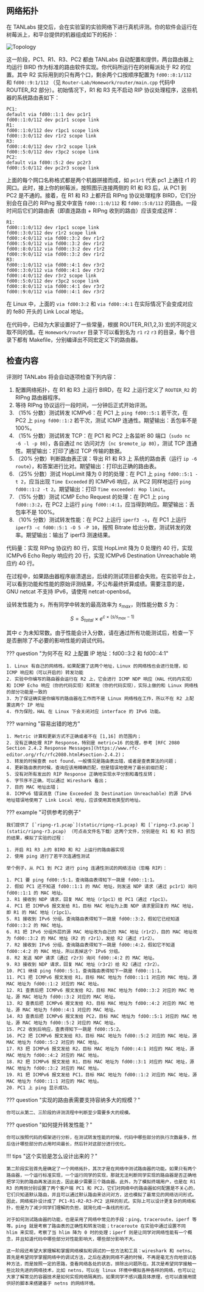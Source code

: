 ## 网络拓扑

在 TANLabs 提交后，会在实验室的实验网络下进行真机评测。你的软件会运行在树莓派上，和平台提供的机器组成如下的拓扑：

![Topology](img/topology_ripng.png)

这一阶段，PC1、R1、R3、PC2 都由 TANLabs 自动配置和提供，两台路由器上均运行 BIRD 作为标准的路由软件实现。你代码所运行在的树莓派处于 R2 的位置。其中 R2 实际用到的只有两个口，剩余两个口按顺序配置为 `fd00::8:1/112` 和 `fd00::9:1/112` （见 `Router-Lab/Homework/router/main.cpp` 代码中 ROUTER_R2 部分）。初始情况下，R1 和 R3 先不启动 RIP 协议处理程序，这些机器的系统路由表如下：

```text
PC1:
default via fd00::1:1 dev pc1r1
fd00::1:0/112 dev pc1r1 scope link
R1:
fd00::1:0/112 dev r1pc1 scope link
fd00::3:0/112 dev r1r2 scope link
R3:
fd00::4:0/112 dev r3r2 scope link
fd00::5:0/112 dev r3pc2 scope link
PC2:
default via fd00::5:2 dev pc2r3
fd00::5:0/112 dev pc2r3 scope link
```

上面的每个网口名称格式都是两个机器拼接而成，如 `pc1r1` 代表 pc1 上通往 r1 的网口。此时，接上你的树莓派，按照图示连接两侧的 R1 和 R3 后，从 PC1 到 PC2 是不通的。接着，在 R1 和 R3 上都开启 RIPng 协议处理程序 BIRD，它们分别会在自己的 RIPng 报文中宣告 `fd00::1:0/112` 和 `fd00::5:0/112` 的路由。一段时间后它们的路由表（即直连路由 + RIPng 收到的路由）应该变成这样：

```text
R1:
fd00::1:0/112 dev r1pc1 scope link
fd00::3:0/112 dev r1r2 scope link
fd00::4:0/112 via fd00::3:2 dev r1r2
fd00::5:0/112 via fd00::3:2 dev r1r2
fd00::8:0/112 via fd00::3:2 dev r1r2
fd00::9:0/112 via fd00::3:2 dev r1r2
R3:
fd00::1:0/112 via fd00::4:1 dev r3r2
fd00::3:0/112 via fd00::4:1 dev r3r2
fd00::4:0/112 dev r3r2 scope link
fd00::5:0/112 dev r3pc2 scope link
fd00::8:0/112 via fd00::4:1 dev r3r2
fd00::9:0/112 via fd00::4:1 dev r3r2
```

在 Linux 中，上面的 `via fd00:3:2` 和 `via fd00::4:1` 在实际情况下会变成对应的 fe80 开头的 Link Local 地址。

在代码中，已经为大家设置好了一些常量，根据 ROUTER_R{1,2,3} 宏的不同定义取不同的值。在 `Homework/router` 目录下可以看到名为 `r1` `r2` `r3` 的目录，每个目录下都有 Makefile，分别编译出不同宏定义下的路由器。

## 检查内容

评测时 TANLabs 将会自动逐项检查下列内容：

1. 配置网络拓扑，在 R1 和 R3 上运行 BIRD，在 R2 上运行定义了 `ROUTER_R2` 的 RIPng 路由器程序。
2. 等待 RIPng 协议运行一段时间，一分钟后正式开始评测。
3. （15% 分数）测试转发 ICMPv6：在 PC1 上 `ping fd00::5:1` 若干次，在 PC2 上 `ping fd00::1:2` 若干次，测试 ICMP 连通性。期望输出：丢包率不是 100%。
4. （15% 分数）测试转发 TCP：在 PC1 和 PC2 上各监听 80 端口（`sudo nc -6 -l -p 80`），各自通过 nc 访问对方（`nc $remote_ip 80`），测试 TCP 连通性。期望输出：打印了通过 TCP 传输的数据。
5. （20% 分数）判断路由表正误：导出 R1 和 R3 上 系统的路由表（运行 `ip -6 route`），和答案进行比对。期望输出：打印出正确的路由表。
6. （25% 分数）测试 HopLimit 降为 0 时的处理：在 PC1 上 `ping fd00::5:1 -t 2`，应当出现 `Time Exceeded` 的 ICMPv6 响应，从 PC2 同样地运行 `ping fd00::1:2 -t 2`。期望输出：打印 `Time exceeded: Hop limit`。
7. （15% 分数）测试 ICMP Echo Request 的处理：在 PC1 上 `ping fd00::3:2`，在 PC2 上运行 `ping fd00::4:1`，应当得到响应。期望输出：丢包率不是 100%。
8. （10% 分数）测试转发性能：在 PC2 上运行 `iperf3 -s`，在 PC1 上运行 `iperf3 -c fd00::5:1 -O 5 -P 10`，按照 Bitrate 给出分数，测试转发的效率。期望输出：输出了 iperf3 测速结果。

代码量：实现 RIPng 协议约 80 行，实现 HopLimit 降为 0 处理约 40 行，实现 ICMPv6 Echo Reply 响应约 20 行，实现 ICMPv6 Destination Unreachable 响应约 40 行。

在过程中，如果路由器程序崩溃退出，后续的测试项目都会失败。在实验平台上，可以看到功能和性能的原始评测结果，不公布最终折算成绩。需要注意的是，GNU netcat 不支持 IPv6，请使用 netcat-openbsd。

设转发性能为 $s$，所有同学中转发的最高效率为 $s_{max}$，则性能分数 $S$ 为：

$$
S = S_{total} \times e^{c \times (s/s_{max}-1)}
$$

其中 $c$ 为未知常数。由于性能会计入分数，请在通过所有功能测试后，检查一下是否删除了不必要的影响性能的调试代码。

??? question "为何不在 R2 上配置 IP 地址：fd00::3:2 和 fd00::4:1"

    1. Linux 有自己的网络栈，如果配置了这两个地址，Linux 的网络栈也会进行处理，如 ICMP 响应和（可以开启的）转发功能
    2. 实验中你编写的路由器会运行在 R2 上，它会进行 ICMP NDP 响应（HAL 代码内实现）和 ICMP Echo 响应（你的代码实现）和转发（你的代码实现），实际上做的和 Linux 网络栈的部分功能是一致的
    3. 为了保证确实是你编写的路由器在工作而不是 Linux 网络栈在工作，所以不在 R2 上配置这两个 IP 地址
    4. 作为保险，HAL 在 Linux 下会关闭对应 interface 的 IPv6 功能。

??? warning "容易出错的地方"

    1. Metric 计算和更新方式不正确或者不在 [1,16] 的范围内；
    2. 没有正确处理 RIP Response，特别是 metric=16 的处理，参考 [RFC 2080 Section 2.4.2 Response Messages](https://www.rfc-editor.org/rfc/rfc2080.html#section-2.4.2)；
    3. 转发的时候查表 not found，一般情况是路由表出错，或者是查表算法的问题；
    4. 更新路由表的时候，查询应该用精确匹配，但是错误地使用了最长前缀匹配；
    5. 没有对所有发出的 RIP Response 正确地实现水平分割和毒性反转；
    6. 字节序不正确，可以通过 Wireshark 看出；
    7. 目的 MAC 地址出错；
    8. ICMPv6 错误消息（Time Exceeded 及 Destination Unreachable）的源 IPv6 地址错误地使用了 Link Local 地址，应该使用其他类型的地址。

??? example "可供参考的例子"

    我们提供了 [`ripng-r1.pcap`](static/ripng-r1.pcap) 和 [`ripng-r3.pcap`](static/ripng-r3.pcap) （可点击文件名下载）这两个文件，分别是在 R1 和 R3 抓包的结果，模拟了实验的过程：

    1. 开启 R1 R3 上的 BIRD 和 R2 上运行的路由器实现
    2. 使用 ping 进行了若干次连通性测试

    举个例子，从 PC1 到 PC2 进行 ping 连通性测试的网络活动（忽略 RIP）：

    1. PC1 要 ping fd00::5:1，查询路由表得知下一跳是 fd00::1:1。
    2. 假如 PC1 还不知道 fd00::1:1 的 MAC 地址，则发送 NDP 请求（通过 pc1r1）询问 fd00::1:1 的 MAC 地址。
    3. R1 接收到 NDP 请求，回复 MAC 地址（r1pc1）给 PC1（通过 r1pc1）。
    4. PC1 把 ICMPv6 报文发给 R1，目标 MAC 地址为上面 NDP 请求里回复的 MAC 地址，即 R1 的 MAC 地址（r1pc1）。
    5. R1 接收到 IPv6 分组，查询路由表得知下一跳是 fd00::3:2，假如它已经知道 fd00::3:2 的 MAC 地址。
    6. R1 把 IPv6 分组外层的源 MAC 地址改为自己的 MAC 地址（r1r2），目的 MAC 地址改为 fd00::3:2 的 MAC 地址（R2 的 r2r1），发给 R2（通过 r1r2）。
    7. R2 接收到 IPv6 分组，查询路由表得知下一跳是 fd00::4:2，假如它不知道 fd00::4:2 的 MAC 地址，所以丢掉这个 IPv6 分组。
    8. R2 发送 NDP 请求（通过 r2r3）询问 fd00::4:2 的 MAC 地址。
    9. R3 接收到 NDP 请求，回复 MAC 地址（r3r2）给 R2（通过 r3r2）。
    10. PC1 继续 ping fd00::5:1，查询路由表得知下一跳是 fd00::1:1。
    11. PC1 把 ICMPv6 报文发给 R1，目标 MAC 地址为 fd00::1:1 对应的 MAC 地址，源 MAC 地址为 fd00::1:2 对应的 MAC 地址。
    12. R1 查表后把 ICMPv6 报文发给 R2，目标 MAC 地址为 fd00::3:2 对应的 MAC 地址，源 MAC 地址为 fd00::3:2 对应的 MAC 地址。
    13. R2 查表后把 ICMPv6 报文发给 R3，目标 MAC 地址为 fd00::4:2 对应的 MAC 地址，源 MAC 地址为 fd00::4:1 对应的 MAC 地址。
    14. R3 查表后把 ICMPv6 报文发给 PC2，目标 MAC 地址为 fd00::5:1 对应的 MAC 地址，源 MAC 地址为 fd00::5:2 对应的 MAC 地址。
    15. PC2 收到后响应，查表得知下一跳是 fd00::5:2。
    16. PC2 把 ICMPv6 报文发给 R3，目标 MAC 地址为 fd00::5:2 对应的 MAC 地址，源 MAC 地址为 fd00::5:2 对应的 MAC 地址。
    17. R3 把 ICMPv6 报文发给 R2，目标 MAC 地址为 fd00::4:1 对应的 MAC 地址，源 MAC 地址为 fd00::4:2 对应的 MAC 地址。
    18. R2 把 ICMPv6 报文发给 R1，目标 MAC 地址为 fd00::3:1 对应的 MAC 地址，源 MAC 地址为 fd00::3:2 对应的 MAC 地址。
    19. R1 把 ICMPv6 报文发给 PC1，目标 MAC 地址为 fd00::1:2 对应的 MAC 地址，源 MAC 地址为 fd00::1:1 对应的 MAC 地址。
    20. PC1 上 ping 显示成功。

??? question "实现的路由表需要支持容纳多大的规模？"

    你可以从第二、三阶段的评测流程中判断至少需要多大的规模。

??? question "如何提升转发性能？"

    你可以按照代码的框架进行分析，在测试转发性能的时候，代码中哪些部分的执行次数最多，然后估计哪些部分的占用时间最长，然后针对这部分进行优化。

!!! tips "这个实验是怎么设计出来的？"

    第二阶段实验首先是确定了一个网络拓扑，其次才是在网络中测试路由器的功能。如果只有两个路由器，一个运行标准实现，一个运行同学的实现，那就无法判断同学实现的路由器是否正确地把学习到的路由再发送出去，因此最少需要三个路由器。此外，为了模拟终端用户，也是在 R1 R3 的两侧分别设置了两个客户端 PC1 和 PC2，它们对网络中的路由器如何配置是不关心的，它们只知道默认路由，并且可以通过默认路由来访问对方，这也模拟了最常见的网络访问形式。因此，网络拓扑设计成了 PC1-R1-R2-R3-PC2 这样的形式。实际上可以设计更复杂的网络拓扑，但是为了减少同学们理解的负担，就简化成一条线的形式。

    对于如何测试路由器的功能，也是采用了网络中常见的手段：ping，traceroute，iperf 等等。ping 就是考察了路由表的正确性和转发功能；traceroute 在实验中通过设置不同 hlim 来实现，考察了当 hlim 降为 0 时的处理；iperf 则是让同学对网络性能有一个概念，并且知道代码中哪些部分对性能影响大，哪些部分影响不大。

    这一阶段还希望大家理解和掌握网络模拟和调试的一些方法和工具：wireshark 和 netns。首先是希望同学掌握网络中的调试方法，之后在遇到网络不通的时候，不再是毫无方向地尝试各种方法，而是按照一定的思路，查看网络各处的状态，排除出问题所在。其次是希望同学接触一些比较先进的网络技术，比如 netns，可以在 linux 环境中模拟各种各样的网络，也可以让大家了解常见的容器技术是如何实现网络隔离的。如果同学不感兴趣具体原理，也可以直接用提供好的脚本来搭建基于 netns 的网络环境。